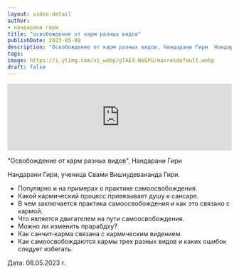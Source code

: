 ```yaml
---
layout: video-detail
author:
- нандарани гири
title: "освобождение от карм разных видов"
publishDate: 2023-05-08
description: "Освобождение от карм разных видов, Нандарани Гири  Нандарани Гири, ученица Свами Вишнудевананда Гири. * Популярно и на примерах о практике самоосвобождения. * Какой кармический процесс привязывает душу к сансаре. * В чем заключается практика само"
tags: 
image: https://i.ytimg.com/vi_webp/gTAE4-WeGPU/maxresdefault.webp
draft: false
---
```


<iframe width="100%" src="https://www.youtube.com/embed/gTAE4-WeGPU" frameborder="0" allowfullscreen=""></iframe> 

 "Освобождение от карм разных видов", Нандарани Гири

 Нандарани Гири, ученица Свами Вишнудевананда Гири.

* Популярно и на примерах о практике самоосвобождения.
* Какой кармический процесс привязывает душу к сансаре.
* В чем заключается практика самоосвобождения и как это связано с кармой.
* Что является двигателем на пути самоосвобождения.
* Можно ли изменить прарабдху?
* Как санчит-карма связана с кармическим видением.
* Как самоосвобождаются кармы трех разных видов и каких ошибок следует избегать.

  
 Дата: 08.05.2023 г.

  

 